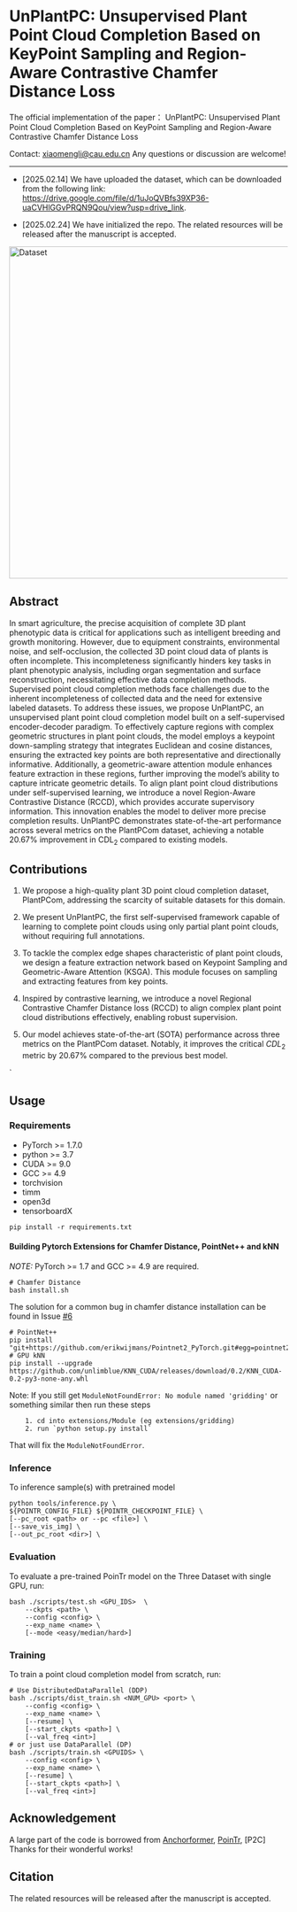 # UnPlantPC: Unsupervised Plant Point Cloud Completion Based on KeyPoint Sampling and Region-Aware Contrastive Chamfer Distance Loss
The official implementation of the paper：
 UnPlantPC: Unsupervised Plant Point Cloud Completion Based on KeyPoint Sampling and Region-Aware Contrastive Chamfer Distance Loss

Contact: xiaomengli@cau.edu.cn Any questions or discussion are welcome!

-----
+ [2025.02.14] We have uploaded the dataset, which can be downloaded from the following link: https://drive.google.com/file/d/1uJoQVBfs39XP36-uaCVHlGGvPRQN9Qou/view?usp=drive_link.

+ [2025.02.24] We have initialized the repo. The related resources will be released after the manuscript is accepted.


<img src="assets/PlantPCC.png" alt="Dataset" width="800" height="600">




## Abstract
In smart agriculture, the precise acquisition of complete 3D plant phenotypic data is critical for applications such as intelligent breeding and growth monitoring. However, due to equipment constraints, environmental noise, and self-occlusion, the collected 3D point cloud data of plants is often incomplete. This incompleteness significantly hinders key tasks in plant phenotypic analysis, including organ segmentation and surface reconstruction, necessitating effective data completion methods.
Supervised point cloud completion methods face challenges due to the inherent incompleteness of collected data and the need for extensive labeled datasets. To address these issues, we propose UnPlantPC, an unsupervised plant point cloud completion model built on a self-supervised encoder-decoder paradigm. To effectively capture regions with complex geometric structures in plant point clouds, the model employs a keypoint down-sampling strategy that integrates Euclidean and cosine distances, ensuring the extracted key points are both representative and directionally informative. Additionally, a geometric-aware attention module enhances feature extraction in these regions, further improving the model’s ability to capture intricate geometric details. To align plant point cloud distributions under self-supervised learning, we introduce a novel Region-Aware Contrastive Distance (RCCD), which provides accurate supervisory information. This innovation enables the model to deliver more precise completion results.
UnPlantPC demonstrates state-of-the-art performance across several metrics on the PlantPCom dataset, achieving a notable 20.67\% improvement in CDL$_2$ compared to existing models.

## Contributions
1. We propose a high-quality plant 3D point cloud completion dataset, PlantPCom, addressing the scarcity of suitable datasets for this domain.
   
2. We present UnPlantPC, the first self-supervised framework capable of learning to complete point clouds using only partial plant point clouds, without requiring full annotations.

3. To tackle the complex edge shapes characteristic of plant point clouds, we design a feature extraction network based on Keypoint Sampling and Geometric-Aware Attention (KSGA). This module focuses on sampling and extracting features from key points.
4. Inspired by contrastive learning, we introduce a novel Regional Contrastive Chamfer Distance loss (RCCD) to align complex plant point cloud distributions effectively, enabling robust supervision.
5. Our model achieves state-of-the-art (SOTA) performance across three metrics on the PlantPCom dataset. Notably, it improves the critical $CDL_2$ metric by 20.67\% compared to the previous best model.

`

## Usage

### Requirements

- PyTorch >= 1.7.0
- python >= 3.7
- CUDA >= 9.0
- GCC >= 4.9 
- torchvision
- timm
- open3d
- tensorboardX

```
pip install -r requirements.txt
```

#### Building Pytorch Extensions for Chamfer Distance, PointNet++ and kNN

*NOTE:* PyTorch >= 1.7 and GCC >= 4.9 are required.

```
# Chamfer Distance
bash install.sh
```
The solution for a common bug in chamfer distance installation can be found in Issue [#6](https://github.com/yuxumin/PoinTr/issues/6)
```
# PointNet++
pip install "git+https://github.com/erikwijmans/Pointnet2_PyTorch.git#egg=pointnet2_ops&subdirectory=pointnet2_ops_lib"
# GPU kNN
pip install --upgrade https://github.com/unlimblue/KNN_CUDA/releases/download/0.2/KNN_CUDA-0.2-py3-none-any.whl
```

Note: If you still get `ModuleNotFoundError: No module named 'gridding'` or something similar then run these steps

```
    1. cd into extensions/Module (eg extensions/gridding)
    2. run `python setup.py install`
```

That will fix the `ModuleNotFoundError`.




### Inference

To inference sample(s) with pretrained model

```
python tools/inference.py \
${POINTR_CONFIG_FILE} ${POINTR_CHECKPOINT_FILE} \
[--pc_root <path> or --pc <file>] \
[--save_vis_img] \
[--out_pc_root <dir>] \
```


### Evaluation

To evaluate a pre-trained PoinTr model on the Three Dataset with single GPU, run:

```
bash ./scripts/test.sh <GPU_IDS>  \
    --ckpts <path> \
    --config <config> \
    --exp_name <name> \
    [--mode <easy/median/hard>]
```


### Training

To train a point cloud completion model from scratch, run:

```
# Use DistributedDataParallel (DDP)
bash ./scripts/dist_train.sh <NUM_GPU> <port> \
    --config <config> \
    --exp_name <name> \
    [--resume] \
    [--start_ckpts <path>] \
    [--val_freq <int>]
# or just use DataParallel (DP)
bash ./scripts/train.sh <GPUIDS> \
    --config <config> \
    --exp_name <name> \
    [--resume] \
    [--start_ckpts <path>] \
    [--val_freq <int>]
```
## Acknowledgement
A large part of the code is borrowed from [Anchorformer](https://github.com/chenzhik/AnchorFormer), [PoinTr](https://github.com/ifzhang/ByteTrack), [P2C] Thanks for their wonderful works!

## Citation
The related resources will be released after the manuscript is accepted. 
